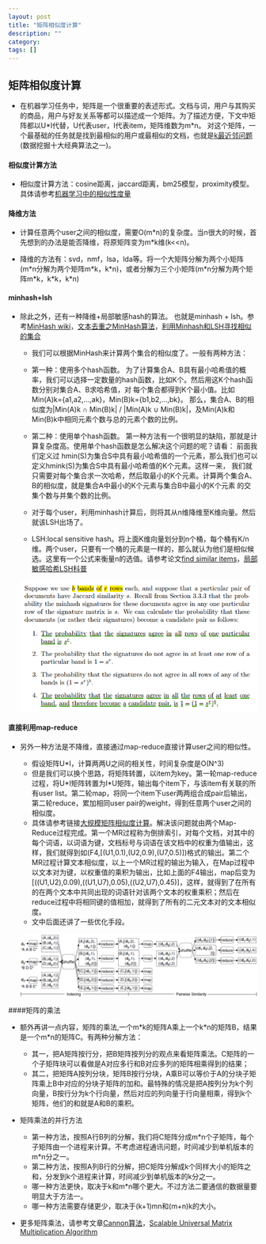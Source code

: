 ```yaml
---
layout: post
title: "矩阵相似度计算"
description: ""
category:
tags: []
---
```


## 矩阵相似度计算

- 在机器学习任务中，矩阵是一个很重要的表述形式。文档与词，用户与其购买的商品，用户与好友关系等都可以描述成一个矩阵。为了描述方便，下文中矩阵都以U\*I代替，U代表user，I代表item，矩阵维数为m\*n。
对这个矩阵，一个最基础的任务就是找到最相似的用户或最相似的文档，也就是[k最近邻问题](http://zh.wikipedia.org/wiki/%E6%9C%80%E8%BF%91%E9%84%B0%E5%B1%85%E6%B3%95)(数据挖掘十大经典算法之一)。

#### 相似度计算方法
- 相似度计算方法：cosine距离，jaccard距离，bm25模型，proximity模型。具体请参考[机器学习中的相似性度量](http://www.cnblogs.com/heaad/archive/2011/03/08/1977733.html)


#### 降维方法
- 计算任意两个user之间的相似度，需要O(m*n)的复杂度。当n很大的时候，首先想到的办法是能否降维，将原矩阵变为m\*k维(k<<n)。

- 降维的方法有：svd，nmf，lsa，lda等。将一个大矩阵分解为两个小矩阵(m\*n分解为两个矩阵m\*k，k\*n)，或者分解为三个小矩阵(m\*n分解为两个矩阵m\*k，k\*k，k\*n)

#### minhash+lsh
- 除此之外，还有一种降维+局部敏感hash的算法。
也就是minhash + lsh。参考[MinHash wiki](http://en.wikipedia.org/wiki/MinHash)，[文本去重之MinHash算法](http://blog.csdn.net/sunlylorn/article/details/7835411)，[利用Minhash和LSH寻找相似的集合](http://www.cnblogs.com/bourneli/archive/2013/04/04/2999767.html)

	- 我们可以根据MinHash来计算两个集合的相似度了。一般有两种方法：

	- 第一种：使用多个hash函数。
为了计算集合A、B具有最小哈希值的概率，我们可以选择一定数量的hash函数，比如K个。然后用这K个hash函数分别对集合A、B求哈希值，对
每个集合都得到K个最小值。比如Min(A)k={a1,a2,...,ak}，Min(B)k={b1,b2,...,bk}。
那么，集合A、B的相似度为|Min(A)k ∩ Min(B)k| / |Min(A)k  ∪  Min(B)k|，及Min(A)k和Min(B)k中相同元素个数与总的元素个数的比例。

	- 第二种：使用单个hash函数。
第一种方法有一个很明显的缺陷，那就是计算复杂度高。使用单个hash函数是怎么解决这个问题的呢？请看：
前面我们定义过 hmin(S)为集合S中具有最小哈希值的一个元素，那么我们也可以定义hmink(S)为集合S中具有最小哈希值的K个元素。这样一来，
我们就只需要对每个集合求一次哈希，然后取最小的K个元素。计算两个集合A、B的相似度，就是集合A中最小的K个元素与集合B中最小的K个元素
的交集个数与并集个数的比例。

	- 对于每个user，利用minhash计算后，则将其从n维降维至K维向量。然后就该LSH出场了。

	- LSH:local sensitive hash。将上面K维向量划分到n个桶，每个桶有K/n维。两个user，只要有一个桶的元素是一样的，那么就认为他们是相似候选。这里有一个公式来衡量n的选值。请参考论文[find similar items](http://infolab.stanford.edu/~ullman/mmds/ch3.pdf)，[局部敏感哈希LSH科普](http://1.guzili.sinaapp.com/?p=190#more-190)

	![lsh](https://raw.githubusercontent.com/zzbased/zzbased.github.com/master/_posts/images/lsh.png)

#### 直接利用map-reduce
- 另外一种方法是不降维，直接通过map-reduce直接计算user之间的相似性。
	- 假设矩阵U\*I，计算两两U之间的相关性，时间复杂度是O(N^3)
	- 但是我们可以换个思路，将矩阵转置，以item为key。第一轮map-reduce过程，将U\*I矩阵转置为I\*U矩阵，输出每个item下，与该item有关联的所有user list。第二轮map，将同一个item下user两两组合成pair后输出，第二轮reduce，累加相同user pair的weight，得到任意两个user之间的相似度。
	- 具体请参考链接[大规模矩阵相似度计算](http://wbj0110.iteye.com/blog/2043700)。解决该问题就由两个Map-Reduce过程完成。第一个MR过程称为倒排索引，对每个文档，对其中的每个词语，以词语为键，文档标号与词语在该文档中的权重为值输出，这样，我们就得到如(F4,[(U1,0.1),(U2,0.9),(U7,0.5)])格式的输出。第二个MR过程计算文本相似度，以上一个MR过程的输出为输入，在Map过程中以文本对为键，以权重值的乘积为输出，比如上面的F4输出，map后变为[((U1,U2),0.09),((U1,U7),0.05),((U2,U7),0.45)]，这样，就得到了在所有的在两个文本中共同出现的词语针对该两个文本的权重乘积；然后在reduce过程中将相同键的值相加，就得到了所有的二元文本对的文本相似度。
	- 文中后面还讲了一些优化手段。

	![matrix_similairity](https://raw.githubusercontent.com/zzbased/zzbased.github.com/master/_posts/images/matrix_similairity.png)

####矩阵的乘法
- 额外再讲一点内容，矩阵的乘法,一个m\*k的矩阵A乘上一个k\*n的矩阵B，结果是一个m\*n的矩阵C。有两种分解方法：
	- 其一，把A矩阵按行分，把B矩阵按列分的观点来看矩阵乘法。C矩阵的一个子矩阵块可以看做是A对应多行和B对应多列的矩阵相乘得到的结果；
	- 其二，把矩阵A按列分块，矩阵B按行分块，A乘B可以等价于A的分块子矩阵乘上B中对应的分块子矩阵的加和。最特殊的情况是把A按列分为k个列向量，B按行分为k个行向量，然后对应的列向量于行向量相乘，得到k个矩阵，他们的和就是A和B的乘积。

- 矩阵乘法的并行方法
	-  第一种方法，按照A行B列的分解，我们将C矩阵分成m\*n个子矩阵，每个子矩阵由一个进程来计算。不考虑进程通讯问题，时间减少到单机版本的m\*n分之一。
	-  第二种方法，按照A列B行的分解，把C矩阵分解成k个同样大小的矩阵之和，分发到k个进程来计算，时间减少到单机版本的k分之一。
	-  哪一种方法更快，取决于k和m*n哪个更大。不过方法二要通信的数据量要明显大于方法一。
	-  哪一种方法需要存储更少，取决于(k+1)mn和(m+n)k的大小。

- 更多矩阵乘法，请参考文章[Cannon算法](http://en.wikipedia.org/wiki/Cannon's_algorithm)，[Scalable Universal Matrix Multiplication Algorithm](http://www.netlib.org/lapack/lawnspdf/lawn96.pdf)
